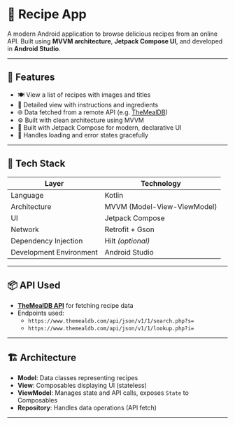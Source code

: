 # 🍲 Recipe App

A modern Android application to browse delicious recipes from an online API. Built using **MVVM architecture**, **Jetpack Compose UI**, and developed in **Android Studio**.

---

## 📱 Features

- 🍽️ View a list of recipes with images and titles
- 🧾 Detailed view with instructions and ingredients
- 🌐 Data fetched from a remote API (e.g. [TheMealDB](https://www.themealdb.com))
- ⚙️ Built with clean architecture using MVVM
- 🧩 Built with Jetpack Compose for modern, declarative UI
- 📶 Handles loading and error states gracefully

---

## 🧰 Tech Stack

| Layer | Technology |
|-------|------------|
| Language | Kotlin |
| Architecture | MVVM (Model-View-ViewModel) |
| UI | Jetpack Compose |
| Network | Retrofit + Gson |
| Dependency Injection | Hilt *(optional)* |
| Development Environment | Android Studio |

---

## 📦 API Used

- **[TheMealDB API](https://www.themealdb.com/api.php)** for fetching recipe data
- Endpoints used:
  - `https://www.themealdb.com/api/json/v1/1/search.php?s=`
  - `https://www.themealdb.com/api/json/v1/1/lookup.php?i=`

---

## 🏗️ Architecture

- **Model**: Data classes representing recipes
- **View**: Composables displaying UI (stateless)
- **ViewModel**: Manages state and API calls, exposes `State` to Composables
- **Repository**: Handles data operations (API fetch)

---

